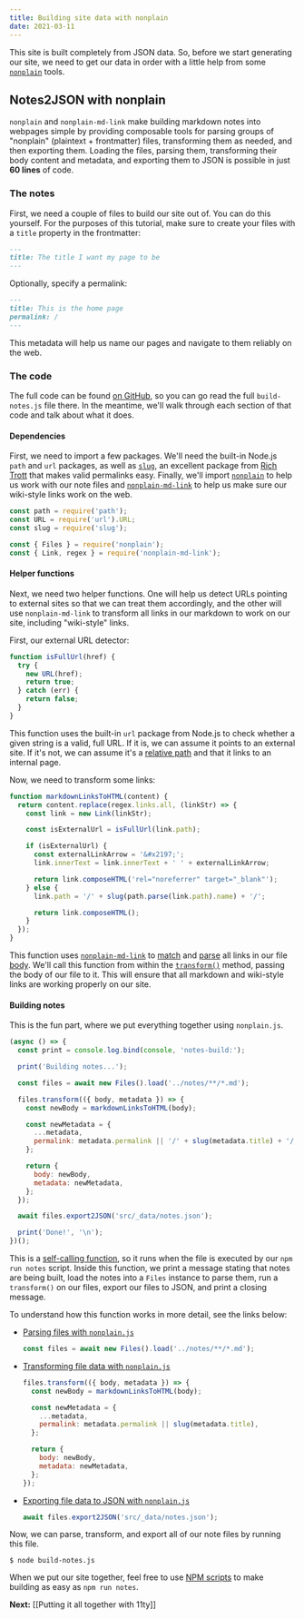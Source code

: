 ```yaml
---
title: Building site data with nonplain
date: 2021-03-11
---
```


This site is built completely from JSON data. So, before we start generating our site, we need to get our data in order with a little help from some [`nonplain`](https://github.com/nonplain) tools.

## Notes2JSON with nonplain

`nonplain` and `nonplain-md-link` make building markdown notes into webpages simple by providing composable tools for parsing groups of "nonplain" (plaintext + frontmatter) files, transforming them as needed, and then exporting them. Loading the files, parsing them, transforming their body content and metadata, and exporting them to JSON is possible in just **60 lines** of code.

### The notes

First, we need a couple of files to build our site out of. You can do this yourself. For the purposes of this tutorial, make sure to create your files with a `title` property in the frontmatter:

```md
---
title: The title I want my page to be
---
```

Optionally, specify a permalink:

```md
---
title: This is the home page
permalink: /
---
```

This metadata will help us name our pages and navigate to them reliably on the web.

### The code

The full code can be found [on GitHub](https://github.com/nonplain/js-examples/tree/master/11ty-markdown-notes), so you can go read the full `build-notes.js` file there. In the meantime, we'll walk through each section of that code and talk about what it does.

#### Dependencies

First, we need to import a few packages. We'll need the built-in Node.js `path` and `url` packages, as well as [`slug`](https://www.npmjs.com/package/slug), an excellent package from [Rich Trott](https://www.npmjs.com/package/slug) that makes valid permalinks easy. Finally, we'll import [`nonplain`](https://github.com/nonplain/nonplain.js) to help us work with our note files and [`nonplain-md-link`](https://github.com/nonplain/nonplain-md-link.js) to help us make sure our wiki-style links work on the web.

```js
const path = require('path');
const URL = require('url').URL;
const slug = require('slug');

const { Files } = require('nonplain');
const { Link, regex } = require('nonplain-md-link');
```

#### Helper functions

Next, we need two helper functions. One will help us detect URLs pointing to external sites so that we can treat them accordingly, and the other will use `nonplain-md-link` to transform all links in our markdown to work on our site, including "wiki-style" links.

First, our external URL detector:

```js
function isFullUrl(href) {
  try {
    new URL(href);
    return true;
  } catch (err) {
    return false;
  }
}
```

This function uses the built-in `url` package from Node.js to check whether a given string is a valid, full URL. If it is, we can assume it points to an external site. If it's not, we can assume it's a [relative path](https://developer.mozilla.org/en-US/docs/Learn/Common_questions/What_is_a_URL#absolute_urls_vs_relative_urls) and that it links to an internal page.

Now, we need to transform some links:

```js
function markdownLinksToHTML(content) {
  return content.replace(regex.links.all, (linkStr) => {
    const link = new Link(linkStr);

    const isExternalUrl = isFullUrl(link.path);

    if (isExternalUrl) {
      const externalLinkArrow = '&#x2197;';
      link.innerText = link.innerText + ' ' + externalLinkArrow;

      return link.composeHTML('rel="noreferrer" target="_blank"');
    } else {
      link.path = '/' + slug(path.parse(link.path).name) + '/';

      return link.composeHTML();
    }
  });
}
```

This function uses [`nonplain-md-link`](https://github.com/nonplain/nonplain-md-link.js) to [match](https://github.com/nonplain/nonplain-md-link.js#regex) and [parse](https://github.com/nonplain/nonplain-md-link.js#initialization) all links in our file [body](https://github.com/nonplain/nonplain.js#what-the-body-is-the-content). We'll call this function from within the [`transform()`](https://github.com/nonplain/nonplain.js#transforming-nonplain-file-data) method, passing the body of our file to it. This will ensure that all markdown and wiki-style links are working properly on our site.

#### Building notes

This is the fun part, where we put everything together using `nonplain.js`.

```js
(async () => {
  const print = console.log.bind(console, 'notes-build:');

  print('Building notes...');

  const files = await new Files().load('../notes/**/*.md');

  files.transform(({ body, metadata }) => {
    const newBody = markdownLinksToHTML(body);

    const newMetadata = {
      ...metadata,
      permalink: metadata.permalink || '/' + slug(metadata.title) + '/',
    };

    return {
      body: newBody,
      metadata: newMetadata,
    };
  });

  await files.export2JSON('src/_data/notes.json');

  print('Done!', '\n');
})();
```

This is a [self-calling function](https://stackoverflow.com/questions/7515293/what-are-self-calling-functions-in-javascript), so it runs when the file is executed by our `npm run notes` script. Inside this function, we print a message stating that notes are being built, load the notes into a `Files` instance to parse them, run a `transform()` on our files, export our files to JSON, and print a closing message.

To understand how this function works in more detail, see the links below:

- [Parsing files with `nonplain.js`](https://github.com/nonplain/nonplain.js#parsing-nonplain-files)
  ```js
  const files = await new Files().load('../notes/**/*.md');
  ```
- [Transforming file data with `nonplain.js`](https://github.com/nonplain/nonplain.js#transforming-nonplain-file-data)
  ```js
  files.transform(({ body, metadata }) => {
    const newBody = markdownLinksToHTML(body);

    const newMetadata = {
      ...metadata,
      permalink: metadata.permalink || slug(metadata.title),
    };

    return {
      body: newBody,
      metadata: newMetadata,
    };
  });
  ```
- [Exporting file data to JSON with `nonplain.js`](https://github.com/nonplain/nonplain.js#export2json)
  ```js
  await files.export2JSON('src/_data/notes.json');
  ```
  
Now, we can parse, transform, and export all of our note files by running this file.

```
$ node build-notes.js
```

When we put our site together, feel free to use [NPM scripts](https://docs.npmjs.com/cli/v6/using-npm/scripts) to make building as easy as `npm run notes`.

**Next:** [[Putting it all together with 11ty]]

